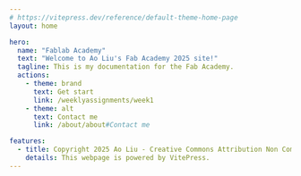 ```yaml
---
# https://vitepress.dev/reference/default-theme-home-page
layout: home

hero:
  name: "Fablab Academy"
  text: "Welcome to Ao Liu's Fab Academy 2025 site!"
  tagline: This is my documentation for the Fab Academy.
  actions:
    - theme: brand
      text: Get start
      link: /weeklyassignments/week1
    - theme: alt
      text: Contact me 
      link: /about/about#Contact me

features:
  - title: Copyright 2025 Ao Liu - Creative Commons Attribution Non Commercial
    details: This webpage is powered by VitePress.
---
```


